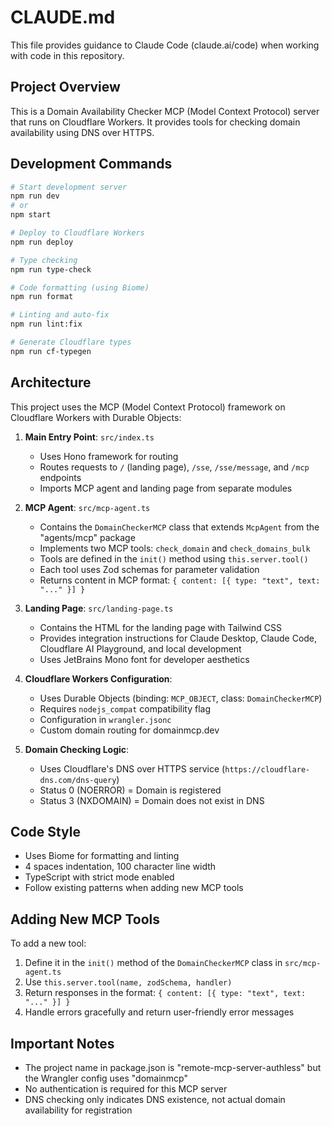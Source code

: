 # CLAUDE.md

This file provides guidance to Claude Code (claude.ai/code) when working with code in this repository.

## Project Overview

This is a Domain Availability Checker MCP (Model Context Protocol) server that runs on Cloudflare Workers. It provides tools for checking domain availability using DNS over HTTPS.

## Development Commands

```bash
# Start development server
npm run dev
# or
npm start

# Deploy to Cloudflare Workers
npm run deploy

# Type checking
npm run type-check

# Code formatting (using Biome)
npm run format

# Linting and auto-fix
npm run lint:fix

# Generate Cloudflare types
npm run cf-typegen
```

## Architecture

This project uses the MCP (Model Context Protocol) framework on Cloudflare Workers with Durable Objects:

1. **Main Entry Point**: `src/index.ts`
   - Uses Hono framework for routing
   - Routes requests to `/` (landing page), `/sse`, `/sse/message`, and `/mcp` endpoints
   - Imports MCP agent and landing page from separate modules

2. **MCP Agent**: `src/mcp-agent.ts`
   - Contains the `DomainCheckerMCP` class that extends `McpAgent` from the "agents/mcp" package
   - Implements two MCP tools: `check_domain` and `check_domains_bulk`
   - Tools are defined in the `init()` method using `this.server.tool()`
   - Each tool uses Zod schemas for parameter validation
   - Returns content in MCP format: `{ content: [{ type: "text", text: "..." }] }`

3. **Landing Page**: `src/landing-page.ts`
   - Contains the HTML for the landing page with Tailwind CSS
   - Provides integration instructions for Claude Desktop, Claude Code, Cloudflare AI Playground, and local development
   - Uses JetBrains Mono font for developer aesthetics

4. **Cloudflare Workers Configuration**:
   - Uses Durable Objects (binding: `MCP_OBJECT`, class: `DomainCheckerMCP`)
   - Requires `nodejs_compat` compatibility flag
   - Configuration in `wrangler.jsonc`
   - Custom domain routing for domainmcp.dev

5. **Domain Checking Logic**:
   - Uses Cloudflare's DNS over HTTPS service (`https://cloudflare-dns.com/dns-query`)
   - Status 0 (NOERROR) = Domain is registered
   - Status 3 (NXDOMAIN) = Domain does not exist in DNS

## Code Style

- Uses Biome for formatting and linting
- 4 spaces indentation, 100 character line width
- TypeScript with strict mode enabled
- Follow existing patterns when adding new MCP tools

## Adding New MCP Tools

To add a new tool:
1. Define it in the `init()` method of the `DomainCheckerMCP` class in `src/mcp-agent.ts`
2. Use `this.server.tool(name, zodSchema, handler)`
3. Return responses in the format: `{ content: [{ type: "text", text: "..." }] }`
4. Handle errors gracefully and return user-friendly error messages

## Important Notes

- The project name in package.json is "remote-mcp-server-authless" but the Wrangler config uses "domainmcp"
- No authentication is required for this MCP server
- DNS checking only indicates DNS existence, not actual domain availability for registration